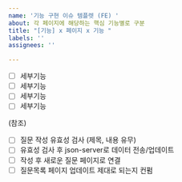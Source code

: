 ```yaml
---
name: '기능 구현 이슈 템플렛 (FE) '
about: 각 페이지에 해당하는 핵심 기능별로 구분
title: "[기능] x 페이지 x 기능 "
labels: ''
assignees: ''

---
```


- [ ] 세부기능 
- [ ] 세부기능
- [ ] 세부기능
- [ ] 세부기능

(참조)

- [ ] 질문 작성 유효성 검사 (제목, 내용 유무) 
- [ ] 유효성 검사 후 json-server로 데이터 전송/업데이트
- [ ] 작성 후 새로운 질문 페이지로 연결 
- [ ] 질문목록 페이지 업데이트 제대로 되는지 컨펌

